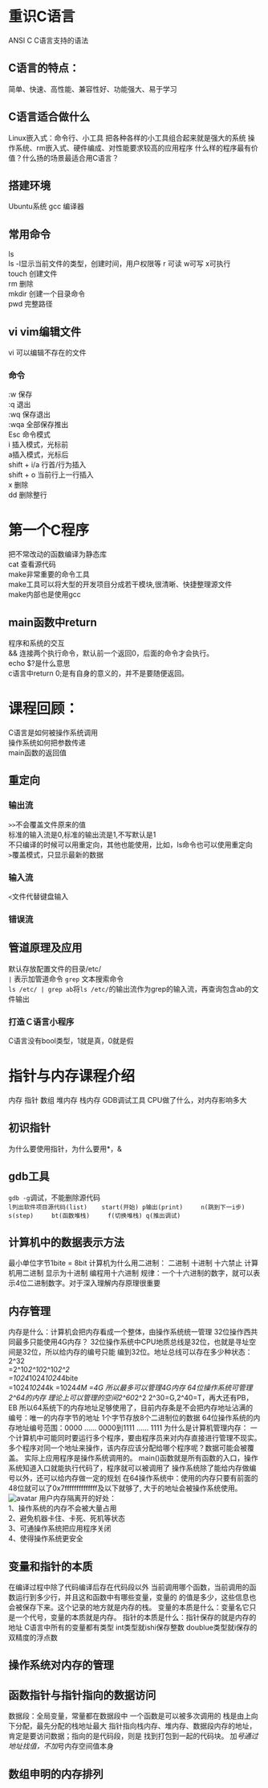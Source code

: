 # 重识C语言
ANSI C C语言支持的语法
## C语言的特点：
简单、快速、高性能、兼容性好、功能强大、易于学习
## C语言适合做什么
Linux嵌入式：命令行、小工具
把各种各样的小工具组合起来就是强大的系统
操作系统、rm嵌入式、硬件编成、对性能要求较高的应用程序
什么样的程序最有价值？什么扬的场景最适合用C语言？
## 搭建环境
Ubuntu系统
gcc 编译器
## 常用命令
ls  
ls -l显示当前文件的类型，创建时间，用户权限等
r 可读 w可写 x可执行  
touch 创建文件  
rm 删除  
mkdir 创建一个目录命令  
pwd 完整路径  
## vi vim编辑文件  
vi 可以编辑不存在的文件
### 命令  
:w 保存  
:q 退出  
:wq 保存退出  
:wqa 全部保存推出  
Esc 命令模式  
i 插入模式，光标前  
a插入模式，光标后  
shift + i/a 行首/行为插入  
shift + o 当前行上一行插入  
x 删除  
dd 删除整行  
# 第一个C程序
把不常改动的函数编译为静态库  
cat 查看源代码  
make非常重要的命令工具  
make工具可以将大型的开发项目分成若干模块,很清晰、快捷整理源文件  
make内部也是使用gcc  
## main函数中return
程序和系统的交互  
&& 连接两个执行命令，默认前一个返回0，后面的命令才会执行。  
echo $?是什么意思  
c语言中return 0;是有自身的意义的，并不是要随便返回。  
# 课程回顾：
C语言是如何被操作系统调用  
操作系统如何把参数传递  
main函数的返回值  
## 重定向  
### 输出流  
`>>`不会覆盖文件原来的值  
标准的输入流是0,标准的输出流是1,不写默认是1  
不只编译的时候可以用重定向，其他也能使用，比如，ls命令也可以使用重定向  
`>`覆盖模式，只显示最新的数据
### 输入流  
`<`文件代替键盘输入  
### 错误流  

## 管道原理及应用  
默认存放配置文件的目录/etc/  
`|` 表示加管道命令
`grep` 文本搜索命令  
`ls /etc/ | grep ab`将`ls /etc/`的输出流作为grep的输入流，再查询包含ab的文件输出  
### 打造Ｃ语言小程序
C语言没有bool类型，1就是真，0就是假
# 指针与内存课程介绍
内存 指针 数组 堆内存 栈内存 GDB调试工具 CPU做了什么，对内存影响多大
## 初识指针
为什么要使用指针，为什么要用*，&  
## gdb工具  
`gdb -g`调试，不能删除源代码  
`l列出软件项目源代码(list)    start(开始) p输出(print)     n(跳到下一i步)    s(step)     bt(函数堆栈)     f(切换堆栈) q(推出调试)`
## 计算机中的数据表示方法
最小单位字节1bite = 8bit
计算机为什么用二进制：
二进制 十进制 十六禁止
计算机用二进制
显示为十进制
编程用十六进制
规律：一个十六进制的数字，就可以表示4位二进制数字。对于深入理解内存原理很重要
## 内存管理
内存是什么：计算机会把内存看成一个整体，由操作系统统一管理
32位操作西共同最多只能使用4G内存？
32位操作系统中CPU地质总线是32位，也就是寻址空间是32位，所以给内存的编号只能
编到32位。地址总线可以存在多少种状态：  
2^32  
=2^10*2^10*2^10*2^2  
=1024*1024*1024*4bite  
=1024*1024*4k
=1024*4M
=4G
所以最多可以管理4G内存
64位操作系统可管理2^64的内存
理论上可以管理的空间2^60*2^2      2^30=G,2^40=T，再大还有PB，EB
所以64系统下的内存地址足够使用了，目前内存条是不会把内存地址沾满的
编号：唯一的内存字节的地址
1个字节存放8个二进制位的数据
64位操作系统的内存地址编号范围：0000 …… 0000到1111 …… 1111
为什么是计算机管理内存：
一个计算机中可能同时要运行多个程序，要由程序员来对内存直接进行管理不现实。  
多个程序对同一个地址来操作，该内存应该分配给哪个程序呢？数据可能会被覆盖。
实际上应用程序是操作系统调用的。
main()函数就是所有函数的入口，操作系统知道入口就能执行代码了，程序就可以被调用了
操作系统除了能给内存做编号以外，还可以给内存做一定的规划
在64操作系统中：使用的内存只要有前面的48位就可以了0x7ffffffffffffff及以下就够了,
大于的地址会被操作系统使用。
![avatar](/home/xcg/下载/ncun.png)
用户内存隔离开的好处：  
1、操作系统的内存不会被大量占用  
2、避免机器卡住、卡死、死机等状态  
3、可通操作系统把应用程序关闭  
4、使得操作系统更安全
## 变量和指针的本质
在编译过程中除了代码编译后存在代码段以外
当前调用哪个函数，当前调用的函数运行到多少行，并且这和函数中有哪些变量，变量的
的值是多少，这些信息也会被保存下来。这个记录的地方就是内存的栈。
变量的本质是什么：变量名它只是一个代号，变量的本质就是内存。
指针的本质是什么：指针保存的就是内存的地址
C语言中所有的变量都有类型
int类型就ishi保存整数
doublue类型就i保存的双精度的浮点数
## 操作系统对内存的管理  
## 函数指针与指针指向的数据访问
数据段：全局变量，常量都在数据段中
一个函数是可以被多次调用的
栈是由上向下分配，最先分配的栈地址最大
指针指向栈内存、堆内存、数据段内存的地址，肯定是要访问数据；指向的是代码段，则是
找到打包到一起的代码块。
加*号通过地址找值，不加*号内存空间值本身
## 数组申明的内存排列
